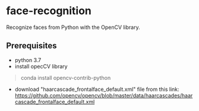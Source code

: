 # face-recognition

Recognize faces from Python  with the OpenCV library.

## Prerequisites
* python 3.7
* install opecCV library
>conda install opencv-contrib-python
* download "haarcascade_frontalface_default.xml" file from this link:
https://github.com/opencv/opencv/blob/master/data/haarcascades/haarcascade_frontalface_default.xml
